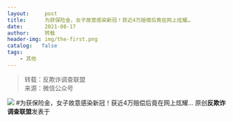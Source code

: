 ```yaml
---
layout:     post
title:      为获保险金，女子故意感染新冠！获近4万赔偿后竟在网上炫耀…
date:       2021-08-17
author:     转载
header-img: img/the-first.png
catalog:   false
tags:
    - 其他
---
```


<blockquote><p>转载：反欺诈调查联盟<br>
来源：微信公众号</p></blockquote>

![]({{site.baseurl}}/postimg/L6usUGPiatBQTBMzNhicCgN8HFusFSjGNqkRUn4plSSWiaAFgHqAUHzeof0pn10Cj1WJvWIBKvm3frqFNtTncyKag.png)
#为获保险金，女子故意感染新冠！获近4万赔偿后竟在网上炫耀…
原创**反欺诈调查联盟**发表于
